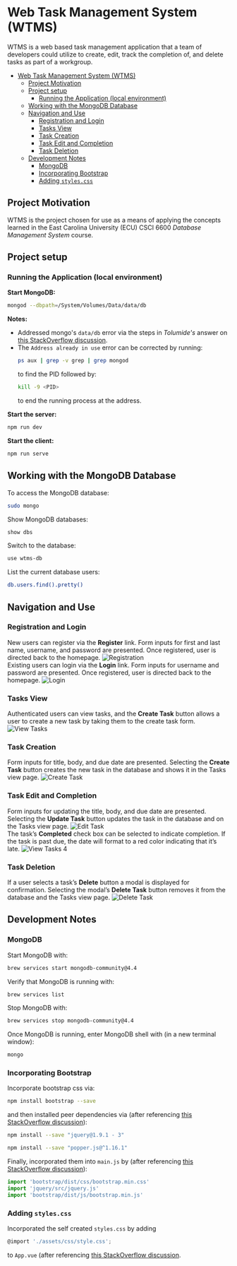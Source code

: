# Web Task Management System (WTMS)
WTMS is a web based task management application that a team of developers could utilize to create, edit, track the completion of, and delete tasks as part of a workgroup. 

- [Web Task Management System (WTMS)](#web-task-management-system-wtms)
  - [Project Motivation](#project-motivation)
  - [Project setup](#project-setup)
    - [Running the Application (local environment)](#running-the-application-local-environment)
  - [Working with the MongoDB Database](#working-with-the-mongodb-database)
  - [Navigation and Use](#navigation-and-use)
    - [Registration and Login](#registration-and-login)
    - [Tasks View](#tasks-view)
    - [Task Creation](#task-creation)
    - [Task Edit and Completion](#task-edit-and-completion)
    - [Task Deletion](#task-deletion)
  - [Development Notes](#development-notes)
    - [MongoDB](#mongodb)
    - [Incorporating Bootstrap](#incorporating-bootstrap)
    - [Adding `styles.css`](#adding-stylescss)

## Project Motivation
WTMS is the project chosen for use as a means of applying the concepts learned in the East Carolina University (ECU) CSCI 6600 *Database Management System* course.

## Project setup
### Running the Application (local environment)
**Start MongoDB:**
```bash
mongod --dbpath=/System/Volumes/Data/data/db
```
**Notes:** 
* Addressed mongo's `data/db` error via the steps in *Tolumide's* answer on [this StackOverflow discussion](https://stackoverflow.com/questions/58283257/mongodb-cant-find-data-directory-after-upgrading-to-mac-os-10-15-catalina).
* The `Address already in use` error can be corrected by running:
  ```bash
  ps aux | grep -v grep | grep mongod
  ```
  to find the PID followed by:
  ```bash
  kill -9 <PID>
  ```
  to end the running process at the address.

**Start the server:**
```bash
npm run dev
```

**Start the client:**
```bash
npm run serve
```
## Working with the MongoDB Database
To access the MongoDB database:
```bash
sudo mongo
```
Show MongoDB databases:
```bash
show dbs
```
Switch to the database:
```bash
use wtms-db
```
List the current database users:
```bash
db.users.find().pretty()
```
## Navigation and Use
### Registration and Login
New users can register via the **Register** link.  Form inputs for first and last name, username, and password are presented.  Once registered, user is directed back to the homepage.
![Registration](dist/img/userRegistration.png)
<br>
Existing users can login via the **Login** link.  Form inputs for username and password are presented.  Once registered, user is directed back to the homepage. 
![Login](dist/img/userLogin.png)
### Tasks View
Authenticated users can view tasks, and the **Create Task** button allows a user to create a new task by taking them to the create task form.
![View Tasks](dist/img/tasksView.png)
### Task Creation
Form inputs for title, body, and due date are presented.  Selecting the **Create Task** button creates the new task in the database and shows it in the Tasks view page.
![Create Task](dist/img/createTask.png)
### Task Edit and Completion
Form inputs for updating the title, body, and due date are presented.  Selecting the **Update Task** button updates the task in the database and on the Tasks view page.
![Edit Task](dist/img/editTask.png)
<br>
The task’s **Completed** check box can be selected to indicate completion.  If the task is past due, the date will format to a red color indicating that it’s late.
![View Tasks 4](dist/img/taskView4.png)
### Task Deletion
If a user selects a task’s **Delete** button a modal is displayed for confirmation.  Selecting the modal’s **Delete Task** button removes it from the database and the Tasks view page.
![Delete Task](dist/img/deleteTask.png)

## Development Notes
### MongoDB
Start MongoDB with:
```bash
brew services start mongodb-community@4.4
```
Verify that MongoDB is running with:
```bash
brew services list
```
Stop MongoDB with:
```bash
brew services stop mongodb-community@4.4
```
Once MongoDB is running, enter MongoDB shell with (in a new terminal window):
```bash
mongo
```
### Incorporating Bootstrap
Incorporate bootstrap css via:
```bash
npm install bootstrap --save
```
and then installed peer dependencies via (after referencing [this StackOverflow discussion](https://stackoverflow.com/questions/46053414/npm-warn-requires-a-peer-of-but-none-is-installed-you-must-install-peer)):
```bash
npm install --save "jquery@1.9.1 - 3"
```
```bash
npm install --save "popper.js@^1.16.1"
```
Finally, incorporated them into `main.js` by (after referencing [this StackOverflow discussion](https://stackoverflow.com/questions/42684661/adding-bootstrap-to-vue-cli-project)):
```javascript
import 'bootstrap/dist/css/bootstrap.min.css'
import 'jquery/src/jquery.js'
import 'bootstrap/dist/js/bootstrap.min.js'
```
### Adding `styles.css`
Incorporated the self created `styles.css` by adding
```javascript
@import './assets/css/style.css'; 
```
to `App.vue` (after referencing [this StackOverflow discussion](https://stackoverflow.com/questions/43784202/how-to-include-css-files-in-vue-2).
